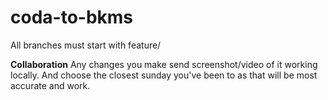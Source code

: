 # coda-to-bkms

All branches must start with feature/

**Collaboration**
Any changes you make send screenshot/video of it working locally. And choose the closest sunday you've been to as that will be most accurate and work.
